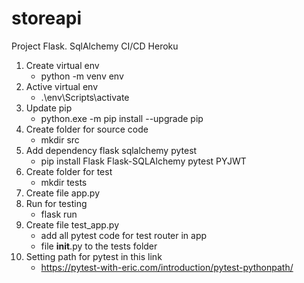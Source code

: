 # storeapi
Project Flask. SqlAlchemy CI/CD Heroku

1. Create virtual env
    - python -m venv env
1. Active virtual env
    - .\env\Scripts\activate
1. Update pip
    - python.exe -m pip install --upgrade pip
1. Create folder for source code
    - mkdir src
1. Add dependency flask sqlalchemy pytest
    - pip install Flask Flask-SQLAlchemy pytest PYJWT
1. Create folder for test
    - mkdir tests
1. Create file app.py
1. Run for testing
    - flask run
1. Create file test_app.py
    - add all pytest code for test router in app
    - file __init__.py to the tests folder
1. Setting path for pytest in this link
    - https://pytest-with-eric.com/introduction/pytest-pythonpath/